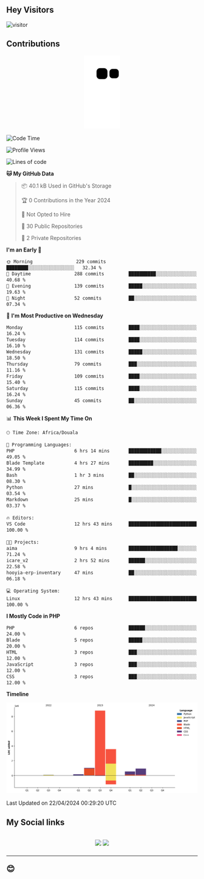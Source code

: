 ## Hey Visitors
![visitor](https://profile-counter.glitch.me/Fotsingboris/count.svg)

## Contributions
<p align="center">
  <img src="https://raw.githubusercontent.com/Fotsingboris/Fotsingboris/output/github-contribution-grid-snake.svg" />
</p>

<!--START_SECTION:waka-->
![Code Time](http://img.shields.io/badge/Code%20Time-950%20hrs%2053%20mins-blue)

![Profile Views](http://img.shields.io/badge/Profile%20Views-0-blue)

![Lines of code](https://img.shields.io/badge/From%20Hello%20World%20I%27ve%20Written-15.1%20million%20lines%20of%20code-blue)

**🐱 My GitHub Data** 

> 📦 40.1 kB Used in GitHub's Storage 
 > 
> 🏆 0 Contributions in the Year 2024
 > 
> 🚫 Not Opted to Hire
 > 
> 📜 30 Public Repositories 
 > 
> 🔑 2 Private Repositories 
 > 
**I'm an Early 🐤** 

```text
🌞 Morning                229 commits         ████████░░░░░░░░░░░░░░░░░   32.34 % 
🌆 Daytime                288 commits         ██████████░░░░░░░░░░░░░░░   40.68 % 
🌃 Evening                139 commits         █████░░░░░░░░░░░░░░░░░░░░   19.63 % 
🌙 Night                  52 commits          ██░░░░░░░░░░░░░░░░░░░░░░░   07.34 % 
```
📅 **I'm Most Productive on Wednesday** 

```text
Monday                   115 commits         ████░░░░░░░░░░░░░░░░░░░░░   16.24 % 
Tuesday                  114 commits         ████░░░░░░░░░░░░░░░░░░░░░   16.10 % 
Wednesday                131 commits         █████░░░░░░░░░░░░░░░░░░░░   18.50 % 
Thursday                 79 commits          ███░░░░░░░░░░░░░░░░░░░░░░   11.16 % 
Friday                   109 commits         ████░░░░░░░░░░░░░░░░░░░░░   15.40 % 
Saturday                 115 commits         ████░░░░░░░░░░░░░░░░░░░░░   16.24 % 
Sunday                   45 commits          ██░░░░░░░░░░░░░░░░░░░░░░░   06.36 % 
```


📊 **This Week I Spent My Time On** 

```text
🕑︎ Time Zone: Africa/Douala

💬 Programming Languages: 
PHP                      6 hrs 14 mins       ████████████░░░░░░░░░░░░░   49.05 % 
Blade Template           4 hrs 27 mins       █████████░░░░░░░░░░░░░░░░   34.99 % 
Bash                     1 hr 3 mins         ██░░░░░░░░░░░░░░░░░░░░░░░   08.30 % 
Python                   27 mins             █░░░░░░░░░░░░░░░░░░░░░░░░   03.54 % 
Markdown                 25 mins             █░░░░░░░░░░░░░░░░░░░░░░░░   03.37 % 

🔥 Editors: 
VS Code                  12 hrs 43 mins      █████████████████████████   100.00 % 

🐱‍💻 Projects: 
aima                     9 hrs 4 mins        ██████████████████░░░░░░░   71.24 % 
icare_v2                 2 hrs 52 mins       ██████░░░░░░░░░░░░░░░░░░░   22.58 % 
hooyia-erp-inventary     47 mins             ██░░░░░░░░░░░░░░░░░░░░░░░   06.18 % 

💻 Operating System: 
Linux                    12 hrs 43 mins      █████████████████████████   100.00 % 
```

**I Mostly Code in PHP** 

```text
PHP                      6 repos             ██████░░░░░░░░░░░░░░░░░░░   24.00 % 
Blade                    5 repos             █████░░░░░░░░░░░░░░░░░░░░   20.00 % 
HTML                     3 repos             ███░░░░░░░░░░░░░░░░░░░░░░   12.00 % 
JavaScript               3 repos             ███░░░░░░░░░░░░░░░░░░░░░░   12.00 % 
CSS                      3 repos             ███░░░░░░░░░░░░░░░░░░░░░░   12.00 % 
```



**Timeline**

![Lines of Code chart](https://raw.githubusercontent.com/Fotsingboris/Fotsingboris/main/assets/bar_graph.png)


 Last Updated on 22/04/2024 00:29:20 UTC
<!--END_SECTION:waka-->

<h2>My Social links <h2>
<p align="center">
   <a href="https://linkedin.com/in/Fotsingboris-Mathieu"><img src="https://img.shields.io/badge/linkedin-%230077B5.svg?style=for-the-badge&logo=linkedin&logoColor=white"></a>
   <a href="https://instagram.com/Fotsingboris"><img src="https://img.shields.io/badge/instagram-%23E4405F.svg?style=for-the-badge&logo=Instagram&logoColor=white"></a>
  </p>
<hr>
😊
